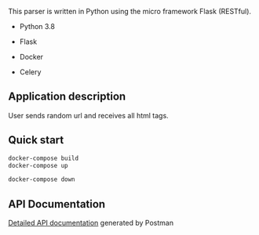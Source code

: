  This parser is written in Python using the micro framework Flask (RESTful).

- Python 3.8

- Flask

- Docker

- Celery

## Application description
User sends random url and receives all html tags.



## Quick start

```sh
docker-compose build
docker-compose up

docker-compose down
```
## API Documentation

[Detailed API documentation](https://documenter.getpostman.com/view/8690633/TVRg6oxH) generated by Postman
